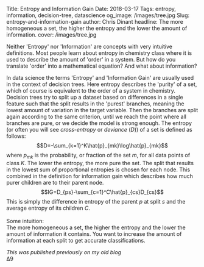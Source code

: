 Title: Entropy and Information Gain
Date: 2018-03-17
Tags: entropy, information, decision-tree, datascience
og_image: /images/tree.jpg
Slug: entropy-and-information-gain
author: Chris Dinant
headline: The more homogeneous a set, the higher the entropy and the lower the amount of information.
cover: /images/tree.jpg


Neither 'Entropy' nor 'Information' are concepts with very intuitive definitions. Most people learn about entropy in chemistry class where it is used to describe the amount of 'order' in a system. But how do you translate 'order' into a mathematical equation? And what about information?  

In data science the terms 'Entropy' and 'Information Gain' are usually used in the context of decision trees. Here entropy describes the 'purity' of a set, which of course is equivalent to the order of a system in chemistry. Decision trees try to split up a dataset based on differences in a single feature such that the split results in the 'purest' branches, meaning the lowest amount of variation in the target variable. Then the branches are split again according to the same criterion, until we reach the point where all branches are pure, or we decide the model is strong enough. The entropy (or often you will see <i>cross-entropy </i>or<i> deviance</i> (<i>D</i>)) of a set is defined as follows:
$$D=-\sum_{k=1}^K\hat{p}_{mk}\log\hat{p}_{mk}$$
where
$p_{mk}$
is the probability, or fraction of the set <i>m</i>, for all data points of class <i>K</i>. The lower the entropy, the more pure the set. The split that results in the lowest sum of proportional entropies is chosen for each node. This combined in the definition for information gain which describes how much purer children are to their parent node.
$$IG=D_{ps}-\sum_{c=1}^C\hat{p}_{cs}D_{cs}$$
This is simply the difference in entropy of the parent <i>p</i>&nbsp;at split <i>s </i>and the average entropy of its children <i>C</i>.<br />
<br />
Some intuition:<br />
The more homogeneous a set, the higher the entropy and the lower the amount of information it contains. You want to increase the amount of information at each split to get accurate classifications.  


*This was published previously on my old blog*  
&#916;9
